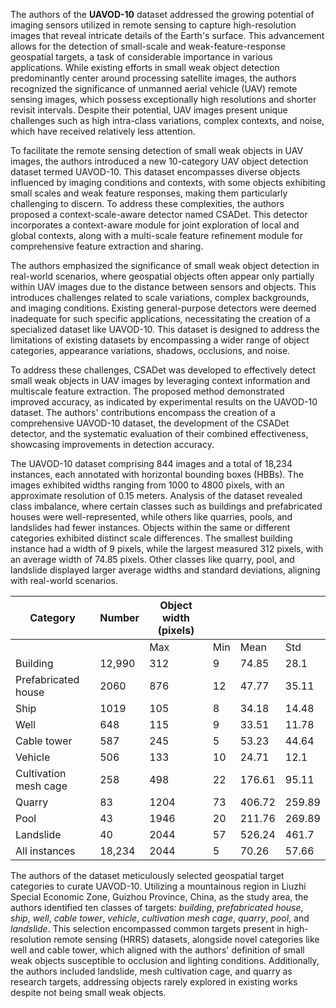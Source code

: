 The authors of the **UAVOD-10** dataset addressed the growing potential of imaging sensors utilized in remote sensing to capture high-resolution images that reveal intricate details of the Earth's surface. This advancement allows for the detection of small-scale and weak-feature-response geospatial targets, a task of considerable importance in various applications. While existing efforts in small weak object detection predominantly center around processing satellite images, the authors recognized the significance of unmanned aerial vehicle (UAV) remote sensing images, which possess exceptionally high resolutions and shorter revisit intervals. Despite their potential, UAV images present unique challenges such as high intra-class variations, complex contexts, and noise, which have received relatively less attention.

To facilitate the remote sensing detection of small weak objects in UAV images, the authors introduced a new 10-category UAV object detection dataset termed UAVOD-10. This dataset encompasses diverse objects influenced by imaging conditions and contexts, with some objects exhibiting small scales and weak feature responses, making them particularly challenging to discern. To address these complexities, the authors proposed a context-scale-aware detector named CSADet. This detector incorporates a context-aware module for joint exploration of local and global contexts, along with a multi-scale feature refinement module for comprehensive feature extraction and sharing.

The authors emphasized the significance of small weak object detection in real-world scenarios, where geospatial objects often appear only partially within UAV images due to the distance between sensors and objects. This introduces challenges related to scale variations, complex backgrounds, and imaging conditions. Existing general-purpose detectors were deemed inadequate for such specific applications, necessitating the creation of a specialized dataset like UAVOD-10. This dataset is designed to address the limitations of existing datasets by encompassing a wider range of object categories, appearance variations, shadows, occlusions, and noise.

To address these challenges, CSADet was developed to effectively detect small weak objects in UAV images by leveraging context information and multiscale feature extraction. The proposed method demonstrated improved accuracy, as indicated by experimental results on the UAVOD-10 dataset. The authors' contributions encompass the creation of a comprehensive UAVOD-10 dataset, the development of the CSADet detector, and the systematic evaluation of their combined effectiveness, showcasing improvements in detection accuracy.

The UAVOD-10 dataset comprising 844 images and a total of 18,234 instances, each annotated with horizontal bounding boxes (HBBs). The images exhibited widths ranging from 1000 to 4800 pixels, with an approximate resolution of 0.15 meters. Analysis of the dataset revealed class imbalance, where certain classes such as buildings and prefabricated houses were well-represented, while others like quarries, pools, and landslides had fewer instances. Objects within the same or different categories exhibited distinct scale differences. The smallest building instance had a width of 9 pixels, while the largest measured 312 pixels, with an average width of 74.85 pixels. Other classes like quarry, pool, and landslide displayed larger average widths and standard deviations, aligning with real-world scenarios.

| Category              | Number | Object width (pixels) |     |        |        |
| --------------------- | ------ | --------------------- | --- | ------ | ------ |
|                       |        | Max                   | Min | Mean   | Std    |
| Building              | 12,990 | 312                   | 9   | 74.85  | 28.1   |
| Prefabricated house   | 2060   | 876                   | 12  | 47.77  | 35.11  |
| Ship                  | 1019   | 105                   | 8   | 34.18  | 14.48  |
| Well                  | 648    | 115                   | 9   | 33.51  | 11.78  |
| Cable tower           | 587    | 245                   | 5   | 53.23  | 44.64  |
| Vehicle               | 506    | 133                   | 10  | 24.71  | 12.1   |
| Cultivation mesh cage | 258    | 498                   | 22  | 176.61 | 95.11  |
| Quarry                | 83     | 1204                  | 73  | 406.72 | 259.89 |
| Pool                  | 43     | 1946                  | 20  | 211.76 | 269.89 |
| Landslide             | 40     | 2044                  | 57  | 526.24 | 461.7  |
| All instances         | 18,234 | 2044                  | 5   | 70.26  | 57.66  |

The authors of the dataset meticulously selected geospatial target categories to curate UAVOD-10. Utilizing a mountainous region in Liuzhi Special Economic Zone, Guizhou Province, China, as the study area, the authors identified ten classes of targets: *building*, *prefabricated house*, *ship*, *well*, *cable tower*, *vehicle*, *cultivation mesh cage*, *quarry*, *pool*, and *landslide*. This selection encompassed common targets present in high-resolution remote sensing (HRRS) datasets, alongside novel categories like well and cable tower, which aligned with the authors' definition of small weak objects susceptible to occlusion and lighting conditions. Additionally, the authors included landslide, mesh cultivation cage, and quarry as research targets, addressing objects rarely explored in existing works despite not being small weak objects.
